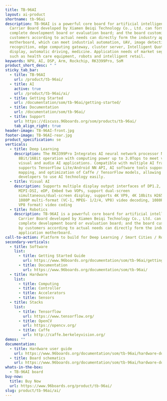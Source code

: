 ```yaml
---
title: TB-96AI
layout: ai-product
shortname: tb-96ai
description: TB-96AI is a powerful core board for artificial intelligence.
  Carrier Board developed by Xiamen Beiqi Technology Co., Ltd. can form a
  complete development board or evaluation board; and the board customized by
  customers according to actual needs can directly form the industry application
  motherboard, which can meet industrial automation, UAV, image detection, face
  recognition, edge computing gateway, cluster server, Intelligent Quotient
  display, automatic driving, medicine. Application needs of market segments
  such as health care equipment, robots and intelligent retail.
keywords: NPU, AI, DSP, Arm, Rockchip, RK3399Pro, SoM
product_short_desc: " "
sticky_tab_bar:
  - title: TB-96AI
    url: /product/tb-96ai/
  - title: AI
    active: true
    url: /product/tb-96ai/ai/
  - title: Getting Started
    url: /documentation/som/tb-96ai/getting-started/
  - title: Documentation
    url: /documentation/som/tb-96ai/
  - title: Support
    url: https://discuss.96boards.org/som/products/tb-96ai/
    tab_align_right: true
header-image: TB-96AI-front.jpg
footer-image: TB-96AI-rear.jpg
product_specification: se
verticals:
  - title: Deep Learning
    description: The RK3399Pro Integrates AI neural network processor NPU, supports
      8Bit/16Bit operation with computing power up to 3.0Tops to meet various
      visual and audio AI applications. Compatible with multiple AI frameworks,
      supports TensorFlow Lite/Android NN API, AI software tools support import,
      mapping, and optimization of Caffe / TensorFlow models, allowing
      developers to use AI technology easily.
  - title: Visual AI
    description: Supports multiple display output interfaces of DP1.2, HDMI 2.0,
      MIPI-DSI, eDP, Embed two VOPs, support dual-screen
      simultaneous/dual-screen display, supports 4K VP9, 4K 10bits H265/H264 and
      1080P multi-format (VC-1, MPEG- 1/2/4, VP8) video decoding, 1080P (H.264,
      VP8 format) video coding
  - title: Robotics
    description: TB-96AI is a powerful core board for artificial intelligence.
      Carrier Board developed by Xiamen Beiqi Technology Co., Ltd. can form a
      complete development board or evaluation board; and the board customized
      by customers according to actual needs can directly form the industry
      application motherboard.
call-to-action: Platform to build for Deep Learning / Smart Cities / Robotics
secondary-verticals:
  - title: Software
    list:
      - title: Getting Started Guide
        url: https://www.96boards.org/documentation/som/tb-96ai/getting-started/
      - title: Documentation
        url: https://www.96boards.org/documentation/som/tb-96ai/
  - title: Hardware
    list:
      - title: Computing
      - title: Controller
      - title: Accelerators
      - title: Sensors
  - title: Stacks
    list:
      - title: Tensorflow
        url: https://www.tensorflow.org/
      - title: OpenCV
        url: https://opencv.org/
      - title: Caffe
        url: http://caffe.berkeleyvision.org/
demos: ""
documentation:
  - title: Hardware user guide
    url: https://www.96boards.org/documentation/som/tb-96ai/hardware-docs/
  - title: Board schematics
    url: https://www.96boards.org/documentation/som/tb-96ai/hardware-docs/
whats-in-the-box:
  - TB-96AI board
buy-now:
  title: Buy Now
  url: https://www.96boards.org/product/tb-96ai/
slug: product/tb-96ai/ai/
---
```


